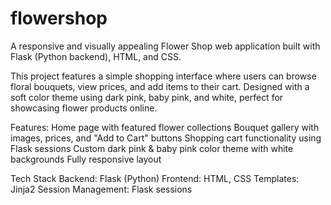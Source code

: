 # flowershop
A responsive and visually appealing Flower Shop web application built with Flask (Python backend), HTML, and CSS.

This project features a simple shopping interface where users can browse floral bouquets, view prices, and add items to their cart. Designed with a soft color theme using dark pink, baby pink, and white, perfect for showcasing flower products online.

Features:
Home page with featured flower collections
Bouquet gallery with images, prices, and "Add to Cart" buttons
Shopping cart functionality using Flask sessions
Custom dark pink & baby pink color theme with white backgrounds
Fully responsive layout

Tech Stack
Backend: Flask (Python)
Frontend: HTML, CSS
Templates: Jinja2
Session Management: Flask sessions


